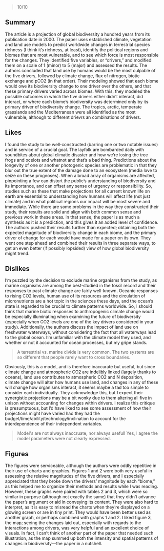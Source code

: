> 10/10

## Summary
The article is a projection of global biodiversity a hundred years from its publication date in 2000. The paper uses established climate, vegetation and land use models to predict worldwide changes in terrestrial species richness (I think it’s richness, at least), identify the political regions and biomes  that are most vulnerable, and to see which force is most responsible for the changes. They identified five variables, or “drivers,” and modified them on a scale of 1 (minor) to 5 (major) and assessed the results. The authors concluded that land use by humans would be the most culpable of the five drivers, followed by climate change, flux of nitrogen, biotic exchange and pCO2 (in that order).  Their modeling showed that each biome would owe its biodiversity change to one driver over the others, and that these primary drivers varied across biomes. With this, they modeled the possible outcomes in which the five drivers either didn’t interact, did interact, or where each biome’s biodiversity was determined only by its primary driver of biodiversity change. The tropics, arctic, temperate grasslands and the Mediterranean were all identified as the most vulnerable, although to different drievrs an combinations of drivers.

## Likes
I found the study to be well-constructed (barring one or two notable issues) and in service of a crucial goal. The layfolk are bombarded daily with soundbites about global climatic disaster and how we’re losing the tree frogs and ocelots and whatnot and that’s a bad thing. Predictions about the longevity of one or another photogenic species are problematic in that they blur out the true extent of the damage done to an ecosystem (media love to seize on these prognoses). When a broad array of organisms are affected, pinpointing a few can distort the public’s understanding of biodiversity and its importance, and can offset any sense of urgency or responsibility. So, studies such as these that make projections for all current known life on earth are essential to understanding how humans will affect life (not just climate) and in what political regions our impact will be most severe and immediate.   While there are some problems in the way they constructed their study, their results are solid and align with both common sense and previous work in these areas. In that sense, the paper is as much a synthesis as it is a prediction, and this gives it an added level of confidence. The authors pushed their results further than expected; obtaining both the expected magnitude of biodiversity change in each biome, and the primary driver of change for each would have made for a paper on its own. They went one step ahead and combined their results in three separate ways, to get an even better (if possibly lopsided) view of how global biodiversity might trend.

## Dislikes
I’m puzzled by the decision to exclude marine organisms from the study, as marine organisms are among the best-studied in the fossil record and their responses to past climate change are fairly well-known. Oceanic responses to rising CO2 levels, human use of its resources and the circulation of micronutrients are a hot topic in the sciences these days, and the ocean’s state is regarded to be crucial to climate patterns worldwide. So, I should think that marine biotic responses to anthropogenic climate change would be especially illuminating when examining the future of biodiversity (especially when CO2 levels are one of the key drivers considered in your study). Additionally, the authors discuss the impact of land use on freshwater waterways, without considering the fact that all waterways lead to the global ocean. I’m unfamiliar with the climate model they used, and whether or not it accounted for ocean processes, but my gripe stands. 

> A terrestrial vs. marine divide is very common. The two systems are so different that people rarely want to cross boundaries.

Obviously, this is a model, and is therefore inaccurate but useful, but since climate change and atmospheric CO2 are indelibly linked (largely thanks to oceans), land use contributes to atmospheric CO2 and N deposition, climate change will alter how humans use land, and changes in any of these will change how organisms interact, it seems maybe a tad too simple to consider each individually. They acknowledge this, but I expect their synergistic projections may be a bit wonky due to them altering all five in unison without accounting for changes within drivers. I realize this critique is presumptuous, but I’d have liked to see some assessment of how their projections might have varied had they had the budget/time/ability/technology/inclination to account for the interdependence of their independent variables.

> Model's are not always inaccruate, nor always useful! Yes, I agree the model parameters were not clearly expressed.

## Figures
The figures were serviceable, although the authors were oddly repetitive in their use of charts and graphics. Figures 1 and 2 were both very useful in assessing the relative magnitudes of the five drivers, and I especially appreciated that they broke down the drivers’ magnitude by each “biome,” as this helped me to organize their methods and results while I was reading. However, these graphs were paired with tables 2 and 3, which were so similar in purpose (although not exactly the same) that they didn’t advance the paper’s argument or aid in conveying its content. They were also hard to interpret, as it is easy to misread the charts when they’re displayed on a glowing screen or are in tiny print. They would have been better used as another graph, or perhaps combined with graphs 1 and 2. I liked figure 3, the map; seeing the changes laid out, especially with regards to the interactions among drivers, was very helpful and an excellent choice of visuals. In fact, I can’t think of another part of the paper that needed such illustration, as the map summed up both the intensity and spatial patterns of changes in biodiversity—the paper in a nutshell. 
